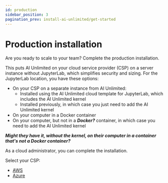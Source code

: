 ```yaml
---
id: production
sidebar_position: 3
pagination_prev: install-ai-unlimited/get-started
---
```


# Production installation

Are you ready to scale to your team? Complete the production installation.

This puts AI Unlimited on your cloud service provider (CSP) on a server instance without JupyterLab, which simplifies security and sizing. For the JupyterLab location, you have these options:

- On your CSP on a separate instance from AI Unlimited:
  - Installed using the AI Unlimited cloud template for JupyterLab, which includes the AI Unlimited kernel 
  - Installed previously, in which case you just need to add the AI Unlimited kernel
- On your computer in a Docker container
- On your computer, but not in a ***Docker?*** container, in which case you need to add the AI Unlimited kernel

***Might they have it, without the kernel, on their computer in a container that's not a Docker container?***

As a cloud administrator, you can complete the installation.

Select your CSP:

- [AWS](/install-ai-unlimited/production/AWS/prod-aws-before-you-start.md)
- [Azure](/install-ai-unlimited/production/Azure/prod-azure-before-you-start.md)